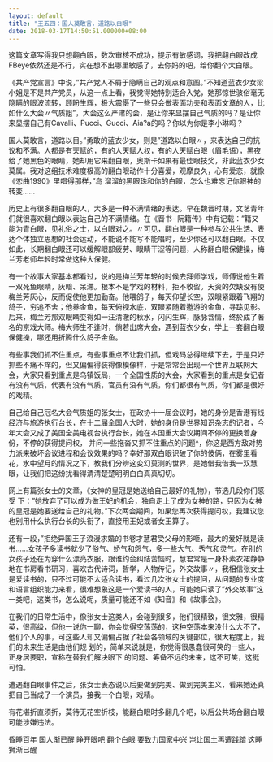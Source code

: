 ```yaml
---
layout: default
title: "王五四：国人莫敢言，道路以白眼"
date: 2018-03-17T14:50:51.000000+08:00
---
```


这篇文章写得我只想翻白眼，数次审核不成功，提示有敏感词，我把翻白眼改成FBeye依然还是不行，实在想不出哪里敏感了，去你妈的吧，给你翻个大白眼。

《共产党宣言》中说，”共产党人不屑于隐瞒自己的观点和意图。”不知道蓝衣少女梁小姐是不是共产党员，从这一点上看，我觉得她特别适合入党，她那惊世骇俗毫无隐瞒的眼波流转，顾盼生辉，极大震慑了一些只会做表面功夫和表面文章的人，比如什么大会〃气质姐”，大会这么严肃的会，是让你来显摆自己气质的吗？是让你来显摆自己有Cavalli、Pucci、Gucci、Aia?a的吗？你以为你是李小琳吗？

国人莫敢言，道路以目。”勇敢的蓝衣少女，则是”道路以白眼〃，来表达自己的抗议和不满。人都是有天赋的，有的人天赋人权，有的人天赋白眼（眉毛语），黑夜给了她黑色的眼睛，她却用它来翻白眼，奥斯卡如果有最佳眼技奖，非此蓝衣少女莫属。我对这组技术难度极高的翻白眼动作十分喜爱，观摩良久，心有爱恋，就像《恋曲1990》里唱得那样，”乌 溜溜的黑眼珠和你的白眼，怎么也难忘记你眼神的转变……

历史上有很多翻白眼的人，大多是一种不满情绪的表达。早在魏晋时期，文艺青年们就很喜欢翻白眼以表达自己的不满情绪。在《晋书- 阮籍传》中有记载：”籍又能为青白眼，见礼俗之士，以白眼对之。〃可见，翻白眼是一种参与公共生活、表达个体独立思想的社会运动，不能说不能写不能唱时，至少你还可以翻白眼。不仅如此，长期翻白眼还可以缓解眼部疲劳、眼睛干涩等问题，人称翻白眼保健操，梅兰芳老师年轻时常做这种大保健。

有一个故事大家基本都看过，说的是梅兰芳年轻的时候去拜师学戏，师傅说他生着一双死鱼眼睛，灰暗、呆滞。根本不是学戏的材料，拒不收留。天资的欠缺没有使梅兰芳灰心，反而促使他更加勤奋。他喂鸽子，每天仰望长空，双眼紧跟着飞翔的鸽子，穷追不舍；他养金鱼，每天俯视水底，双眼紧随着遨游的金鱼，寻踪见影。后来，梅兰芳那双眼睛变得如一汪清澈的秋水，闪闪生辉，脉脉含情，终於成了著名的京戏大师。梅大师生不逢时，倘若出席大会，遇到蓝衣少女，学上一套翻白眼保健操，哪还用折腾什么鸽子金鱼。

有些事我们抓不住重点，有些事重点不让我们抓，但戏码总得继续下去，于是只好抓些不痛不痒的，但又偏偏得装得像模像样，于是常常会出现一个世界互联网大会，大家只看到重点是乌镇饭局，一个全国性质的大会，大家看到的重点是女记者有没有气质，代表有没有气质，官员有没有气质，你们都很有气质，你们都是很好的戏精。

自己给自己冠名大会气质姐的张女士，在政协十一届会议时，她的身份是香港有线经济与旅游执行台长，在十二届全国人大时，她的身份是世界知识杂志的记者，今年大会又成了美国全美电视台执行台长，她在本国重大会议期间不停的更换着身份，不停的获得提问权， 并问一些拖沓又抓不住重点的问题^，你这是西方敌对势力派来破坏会议进程和会议效果的吗？幸好那双白眼识破了你的伎俩，在雾里看花，水中望月的情况之下，教我们分辨这变幻莫测的世界，是她借我借我一双慧眼，让我们把这纷扰看得清清楚楚明明白白真真切切。

网上有篇张女士的文章，《女神的皇冠是她送给自己最好的礼物》，节选几段你们感受 下：”她放弃了可以成为做王妃的机会，独自走上了成为女神的路，只因为女神的皇冠是她要送给自己的礼物。”下次两会期间，如果您再次获得提问权，我建议您也别用什么执行台长的头衔了，直接用王妃或者女王算了。

还有一段，”拒绝异国王子浪漫求婚的书卷才慧君受父母的影咂，最大的爱好就是读书……女孩子多读书就少了俗气、娇气和怨气，多一些大气、秀气和灵气。在别的女孩子还在为穿什么漂亮衣服，跟谁约会纠结苦恼时，慧君常是一身朴素衣裙静静地在书房看书研习，喜欢古代诗词，哲学，人物传记，外交故事〃，我相信张女士是爱读书的，只不过可能不太适合读书，看过几次张女士的提问，从问题的专业度和语言组织能力来看，很难想象这是一个爱读书的人，可能她只读了”外交故事”这一类吧，这类书，怎么说呢，质量可能还不如《知音》和《故事会》。

在我们的日常生活中，像张女士这类人，会碰到很多，他们很精致，很文雅，很精英，很高级，但他一说你一聊，你会觉得空荡荡的，这种空荡本来没什么大不了，他们个人的事，可这些人却又偏偏占据了社会各领域的关键部位，很大程度上，我们的未来生活是由他们规 划的，简单来说就是，你觉得很愚蠢很可笑的一些人，正身居要职，宣称在替我们解决眼下 的问题、筹备不远的未来，这不可笑，这挺可怕。

遭遇翻白眼事件之后，张女士表态说以后要做到完美、做到完美主义，看来她还真把自己当成了一个演员，接我一个白眼，戏精。

有花堪折直须折，莫待无花空折枝，能翻白眼时多翻几个吧，以后公共场合翻白眼可能涉嫌违法。

昏睡百年 国人渐已醒 睁开眼吧 翻个白眼 要致力国家中兴 岂让国土再遭践踏 这睡狮渐已醒

